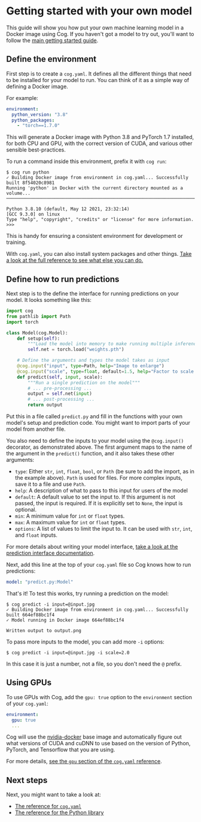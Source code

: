 # Getting started with your own model

This guide will show you how put your own machine learning model in a Docker image using Cog. If you haven't got a model to try out, you'll want to follow the [main getting started guide](getting-started.md).

## Define the environment

First step is to create a `cog.yaml`. It defines all the different things that need to be installed for your model to run. You can think of it as a simple way of defining a Docker image.

For example:

```yaml
environment:
  python_version: "3.8"
  python_packages:
    - "torch==1.7.0"
```

This will generate a Docker image with Python 3.8 and PyTorch 1.7 installed, for both CPU and GPU, with the correct version of CUDA, and various other sensible best-practices.

To run a command inside this environment, prefix it with `cog run`:

```
$ cog run python
✓ Building Docker image from environment in cog.yaml... Successfully built 8f54020c8981
Running 'python' in Docker with the current directory mounted as a volume...
────────────────────────────────────────────────────────────────────────────────────────

Python 3.8.10 (default, May 12 2021, 23:32:14)
[GCC 9.3.0] on linux
Type "help", "copyright", "credits" or "license" for more information.
>>>
```

This is handy for ensuring a consistent environment for development or training.

With `cog.yaml`, you can also install system packages and other things. [Take a look at the full reference to see what else you can do.](yaml.md)

## Define how to run predictions

Next step is to the define the interface for running predictions on your model. It looks something like this:

```python
import cog
from pathlib import Path
import torch

class Model(cog.Model):
    def setup(self):
        """Load the model into memory to make running multiple inferences efficient"""
        self.net = torch.load("weights.pth")

    # Define the arguments and types the model takes as input
    @cog.input("input", type=Path, help="Image to enlarge")
    @cog.input("scale", type=float, default=1.5, help="Factor to scale image by")
    def predict(self, input, scale):
        """Run a single prediction on the model"""
        # ... pre-processing ...
        output = self.net(input)
        # ... post-processing ...
        return output
```

Put this in a file called `predict.py` and fill in the functions with your own model's setup and prediction code. You might want to import parts of your model from another file.

You also need to define the inputs to your model using the `@cog.input()` decorator, as demonstrated above. The first argument maps to the name of the argument in the `predict()` function, and it also takes these other arguments:

- `type`: Either `str`, `int`, `float`, `bool`, or `Path` (be sure to add the import, as in the example above). `Path` is used for files. For more complex inputs, save it to a file and use `Path`.
- `help`: A description of what to pass to this input for users of the model
- `default`: A default value to set the input to. If this argument is not passed, the input is required. If it is explicitly set to `None`, the input is optional.
- `min`: A minimum value for `int` or `float` types.
- `max`: A maximum value for `int` or `float` types.
- `options`: A list of values to limit the input to. It can be used with `str`, `int`, and `float` inputs.

For more details about writing your model interface, [take a look at the prediction interface documentation](python.md).

Next, add this line at the top of your `cog.yaml` file so Cog knows how to run predictions:

```yaml
model: "predict.py:Model"
```

That's it! To test this works, try running a prediction on the model:

```
$ cog predict -i input=@input.jpg
✓ Building Docker image from environment in cog.yaml... Successfully built 664ef88bc1f4
✓ Model running in Docker image 664ef88bc1f4

Written output to output.png
```

To pass more inputs to the model, you can add more `-i` options:

```
$ cog predict -i input=@input.jpg -i scale=2.0
```

In this case it is just a number, not a file, so you don't need the `@` prefix.

## Using GPUs

To use GPUs with Cog, add the `gpu: true` option to the `environment` section of your `cog.yaml`:

```yaml
environment:
  gpu: true
  ...
```

Cog will use the [nvidia-docker](https://github.com/NVIDIA/nvidia-docker) base image and automatically figure out what versions of CUDA and cuDNN to use based on the version of Python, PyTorch, and Tensorflow that you are using.

For more details, [see the `gpu` section of the `cog.yaml` reference](yaml.md#gpu).

## Next steps

Next, you might want to take a look at:

- [The reference for `cog.yaml`](docs/yaml.md)
- [The reference for the Python library](docs/python.md)
